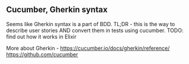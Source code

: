 ## Cucumber, Gherkin syntax

Seems like Gherkin syntax is a part of BDD. 
TL;DR - this is the way to describe user stories AND convert them in tests using cucumber.
TODO: find out how it works in Elixir

More about Gherkin - https://cucumber.io/docs/gherkin/reference/
https://github.com/cucumber

